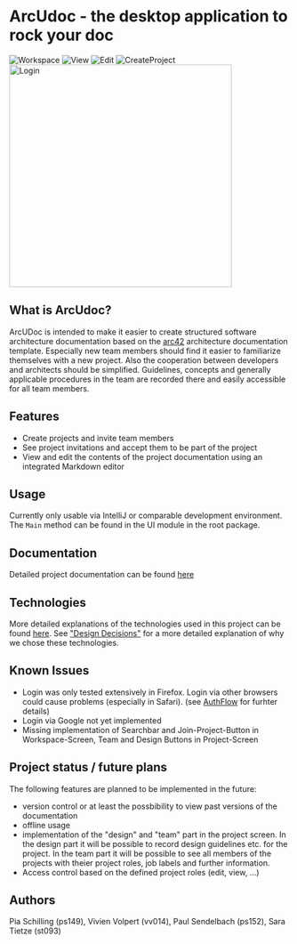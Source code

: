 

# ArcUdoc - the desktop application to rock your doc

![Workspace](https://user-images.githubusercontent.com/96486990/180218432-6894c242-e0a9-44ef-90ac-57b06d4d7d02.png)
![View](https://user-images.githubusercontent.com/96486990/180218462-2fed0e7a-7cc5-4992-a328-6927083de183.png)
![Edit](https://user-images.githubusercontent.com/96486990/180218474-512f6ab5-aebb-40d6-ad3b-486830db0261.png)
![CreateProject](https://user-images.githubusercontent.com/96486990/180218498-1359ed1b-4b26-4343-b6bd-f52a41b5ae38.png)
<img width="400" alt="Login" src="https://user-images.githubusercontent.com/96486990/180219191-362b61aa-c29a-42bb-95ae-dd0f994a9fab.png">


## What is ArcUdoc?

ArcUDoc is intended to make it easier to create structured software architecture documentation based on the [arc42](https://arc42.org/) architecture documentation template. Especially new team members should find it easier to familiarize themselves with a new project. Also the cooperation between developers and architects should be simplified. Guidelines, concepts and generally applicable procedures in the team are recorded there and easily accessible for all team members. 

## Features

- Create projects and invite team members 
- See project invitations and accept them to be part of the project
- View and edit the contents of the project documentation using an integrated Markdown editor

## Usage

Currently only usable via IntelliJ or comparable development environment. The `Main` method can be found in the UI module in the root package. 


## Documentation

Detailed project documentation can be found [here](https://github.com/PiaSchilling/arcudoc/tree/main/arc)

## Technologies

More detailed explanations of the technologies used in this project can be found [here](https://github.com/PiaSchilling/arcudoc/tree/main/arc/04_L%C3%B6sungsstrategie). See ["Design Decisions"](https://github.com/PiaSchilling/arcudoc/tree/main/arc/09_Entwurfsentscheidungen) for a more detailed explanation of why we chose these technologies.

## Known Issues 

- Login was only tested extensively in Firefox. Login via other browsers could cause problems (especially in Safari). (see [AuthFlow](https://github.com/PiaSchilling/arcudoc/blob/main/arc/08_Querschnittliche-Konzepte/User-Experience.md) for furhter details)
- Login via Google not yet implemented 
- Missing implementation of Searchbar and Join-Project-Button in Workspace-Screen, Team and Design Buttons in Project-Screen

## Project status / future plans

The following features are planned to be implemented in the future:

- version control or at least the possbibility to view past versions of the documentation 
- offline usage 
- implementation of the "design" and "team" part in the project screen. In the design part it will be possible to record design guidelines etc. for the project. In the team part it will be possible to see all members of the projects with theier project roles, job labels and further information. 
- Access control based on the defined project roles (edit, view, ...)


## Authors
Pia Schilling (ps149), Vivien Volpert (vv014), Paul Sendelbach (ps152), Sara Tietze (st093)



